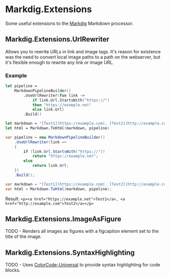 # Markdig.Extensions
Some useful extensions to the [Markdig](https://github.com/lunet-io/markdig) Markdown processor.

## Markdig.Extensions.UrlRewriter
Allows you to rewrite URLs in link and image tags. It's reason for existence was the need to convert local image paths to a path on the webserver, but it's flexible enough to rewrite any link or image URL.

### Example
```fsharp
let pipeline =
    MarkdownPipelineBuilder()
        .UseUrlRewriter(fun link ->
            if link.Url.StartsWith("https://") 
            then "https://example.net"
            else link.Url)
        .Build()

let markdown = "[Test1](https://example.com), [Test2](http://example.com)"
let html = Markdown.ToHtml(markdown, pipeline)
```

```csharp
var pipeline = new MarkdownPipelineBuilder()
    .UseUrlRewriter(link =>
    {
        if (link.Url.StartsWith("https://"))
            return "https://example.net";
        else
            return link.Url;
    })
    .Build();

var markdown = "[Test1](https://example.com), [Test2](http://example.com)";
var html = Markdown.ToHtml(markdown, pipeline);
```

Result: `<p><a href="https://example.net">Test1</a>, <a href="http://example.com">Test2</a></p>`

## Markdig.Extensions.ImageAsFigure
TODO - Renders all images as figures with a figcaption element set to the title of the image.

## Markdig.Extensions.SyntaxHighlighting
TODO - Uses [ColorCode-Universal](https://github.com/WilliamABradley/ColorCode-Universal) to provide syntax highlighting for code blocks.

